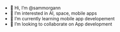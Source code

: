 - 👋 Hi, I’m @sammorgann
- 👀 I’m interested in AI, space, mobile apps
- 🌱 I’m currently learning mobile app developement
- 💞️ I’m looking to collaborate on App development
